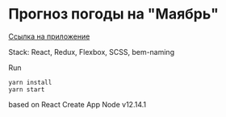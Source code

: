 # Прогноз погоды на "Маябрь"
[Ссылка на приложение](https://iliaov.github.io/LevelTravel/build)

Stack: React, Redux, Flexbox, SCSS, bem-naming

Run
```
yarn install
yarn start
```

based on React Create App Node v12.14.1
